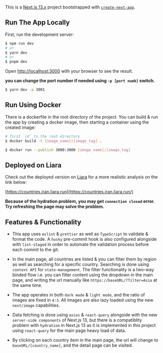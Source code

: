 This is a [Next.js 13.x](https://nextjs.org/) project bootstrapped with [`create-next-app`](https://github.com/vercel/next.js/tree/canary/packages/create-next-app).

## Run The App Locally

First, run the development server:

```bash
$ npm run dev
# or
$ yarn dev
# or
$ pnpm dev
```

Open [http://localhost:3000](http://localhost:3000) with your browser to see the result.

**you can change the port number if needed using `-p [port numb]` switch.**

```bash
$ yarn dev -p 3001
```

## Run Using Docker

There is a dockerfile in the root directory of the project. You can build & run the app by creating a docker image, then starting a container using the created image:

```bash
# first `cd` to the root directory
$ docker build -t [image_name]:[image_tag] .

$ docker run --publish 3000:3000 [image_name]:[image_tag]
```

## Deployed on Liara

Check out the deployed version on [Liara](https://liara.ir/) for a more realistic analysis on the link below:

[https://countries.iran.liara.run](https://countries.iran.liara.run/)

**Because of the hydration problem, you may get `connection closed` error. Try refreshing the page may solve the problem.**

## Features & Functionality

-   This app uses `eslint` & `prettier` as well as `TypeScript` to validate & format the code. A `husky` pre-commit hook is also configured alongside with `lint-staged` in order to automate the validation process before each commit to the git.

-   In the main page, all countries are listed & you can filter them by region as well as searching for a specific country. Searching is done using `context API` for `state-management`. The filter functionality is a two-way binded flow i.e. you can filter content using the dropdown in the main page, and writing the url manually like `https://baseURL/?filter=Asia` at the same time.

-   The app operates in both `dark mode` & `light mode`, and the ratio of images are fixed in `4:3`. All Images are also lazy loaded using the new `next/image` capabilities.

-   Data fetching is done using `axios` & `react-query` alongside with the new `server-side components` of Next.js 13, but there is a compatiblity problem with `hydration` in Next.js 13 as it is implemented in this project using `react-query` for the main page heavy load of data.

-   By clicking on each country item in the main page, the url will change to `baseURL/[country_name]`, and the detail page can be visited.
